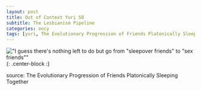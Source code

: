```yaml
---
layout: post
title: Out of Context Yuri 58
subtitle: The Lesbianism Pipeline
categories: oocy
tags: [yuri, The Evolutionary Progression of Friends Platonically Sleeping Together]
---
```




!["I guess there's nothing left to do but go from "sleepover friends" to "sex friends""](https://imgur.com/piGlc9n.png){: .center-block :}

source: The Evolutionary Progression of Friends Platonically Sleeping Together